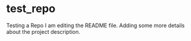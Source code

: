 

# test_repo
Testing a Repo
I am editing the README file. Adding some more details about the project description.
